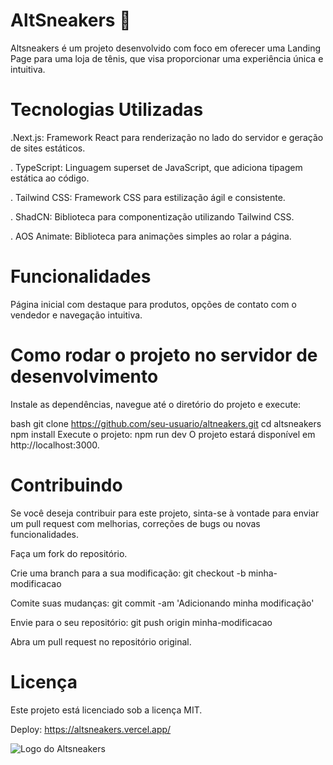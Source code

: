 # AltSneakers 👟

Altsneakers é um projeto desenvolvido com foco em oferecer uma Landing Page para uma loja de tênis, que visa proporcionar uma experiência única e intuitiva.

# Tecnologias Utilizadas
 
.Next.js: Framework React para renderização no lado do servidor e geração de sites estáticos.

. TypeScript: Linguagem superset de JavaScript, que adiciona tipagem estática ao código.

. Tailwind CSS: Framework CSS para estilização ágil e consistente.

. ShadCN: Biblioteca para componentização utilizando Tailwind CSS.

. AOS Animate: Biblioteca para animações simples ao rolar a página.

# Funcionalidades

Página inicial com destaque para produtos, opções de contato com o vendedor e navegação intuitiva.

# Como rodar o projeto no servidor de desenvolvimento

Instale as dependências, navegue até o diretório do projeto e execute:

bash
git clone https://github.com/seu-usuario/altneakers.git
cd altsneakers
npm install
Execute o projeto:
npm run dev
O projeto estará disponível em http://localhost:3000.

# Contribuindo
Se você deseja contribuir para este projeto, sinta-se à vontade para enviar um pull request com melhorias, correções de bugs ou novas funcionalidades.

Faça um fork do repositório.

Crie uma branch para a sua modificação:
git checkout -b minha-modificacao

Comite suas mudanças:
git commit -am 'Adicionando minha modificação'

Envie para o seu repositório:
git push origin minha-modificacao

Abra um pull request no repositório original.

# Licença
Este projeto está licenciado sob a licença MIT.

Deploy: https://altsneakers.vercel.app/

![Logo do Altsneakers](public/logoaltsneakers.png)

